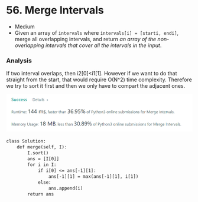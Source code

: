 # 56. Merge Intervals

* Medium
* Given an array of `intervals` where `intervals[i] = [starti, endi]`, merge all overlapping intervals, and return _an array of the non-overlapping intervals that cover all the intervals in the input_.

### Analysis&#x20;

If two interval overlaps, then i2\[0]\<i1\[1]. However if we want to do that straight from the start, that would require O(N^2) time complexity. Therefore we try to sort it first and then we only have to compart the adjacent ones.&#x20;

![](<../.gitbook/assets/image (23) (1) (1) (1) (1) (1).png>)

```
class Solution:
    def merge(self, I):
        I.sort()
        ans = [I[0]]
        for i in I:
            if i[0] <= ans[-1][1]:
                ans[-1][1] = max(ans[-1][1], i[1])
            else:
                ans.append(i)
        return ans
```
